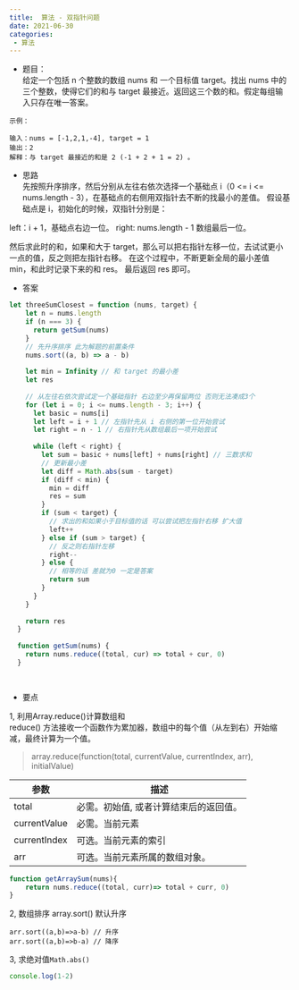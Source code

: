 ```yaml
---
title:  算法 - 双指针问题
date: 2021-06-30
categories: 
 - 算法
---
```

<Boxx type='tip' />


- 题目：   
给定一个包括  n 个整数的数组  nums  和 一个目标值  target。找出  nums  中的三个整数，使得它们的和与  target  最接近。返回这三个数的和。假定每组输入只存在唯一答案。

```
示例：

输入：nums = [-1,2,1,-4], target = 1
输出：2
解释：与 target 最接近的和是 2 (-1 + 2 + 1 = 2) 。
```

- 思路        
先按照升序排序，然后分别从左往右依次选择一个基础点 i（0 <= i <= nums.length - 3），在基础点的右侧用双指针去不断的找最小的差值。
假设基础点是 i，初始化的时候，双指针分别是：

left：i + 1，基础点右边一位。
right: nums.length - 1 数组最后一位。

然后求此时的和，如果和大于 target，那么可以把右指针左移一位，去试试更小一点的值，反之则把左指针右移。
在这个过程中，不断更新全局的最小差值 min，和此时记录下来的和 res。
最后返回 res 即可。

- 答案   
```js
let threeSumClosest = function (nums, target) {
    let n = nums.length
    if (n === 3) {
      return getSum(nums)
    }
    // 先升序排序 此为解题的前置条件
    nums.sort((a, b) => a - b)
  
    let min = Infinity // 和 target 的最小差
    let res
  
    // 从左往右依次尝试定一个基础指针 右边至少再保留两位 否则无法凑成3个
    for (let i = 0; i <= nums.length - 3; i++) {
      let basic = nums[i]
      let left = i + 1 // 左指针先从 i 右侧的第一位开始尝试
      let right = n - 1 // 右指针先从数组最后一项开始尝试
  
      while (left < right) {
        let sum = basic + nums[left] + nums[right] // 三数求和
        // 更新最小差
        let diff = Math.abs(sum - target)
        if (diff < min) {
          min = diff
          res = sum
        }
        if (sum < target) {
          // 求出的和如果小于目标值的话 可以尝试把左指针右移 扩大值
          left++
        } else if (sum > target) {
          // 反之则右指针左移
          right--
        } else {
          // 相等的话 差就为0 一定是答案
          return sum
        }
      }
    }
  
    return res
  }
  
  function getSum(nums) {
    return nums.reduce((total, cur) => total + cur, 0)
  }

  
```

- 要点

1, 利用Array.reduce()计算数组和   
reduce() 方法接收一个函数作为累加器，数组中的每个值（从左到右）开始缩减，最终计算为一个值。
> array.reduce(function(total, currentValue, currentIndex, arr), initialValue) 

|参数|	描述|
|--|--|
|total|	必需。初始值, 或者计算结束后的返回值。|
|currentValue|	必需。当前元素|
|currentIndex |可选。当前元素的索引|
|arr|	可选。当前元素所属的数组对象。|

```js
function getArraySum(nums){
    return nums.reduce((total, curr)=> total + curr, 0)
}
```

2, 数组排序
array.sort() 默认升序
```
arr.sort((a,b)=>a-b) // 升序
arr.sort((a,b)=>b-a) // 降序 
```

3, 求绝对值```Math.abs()```
```js
console.log(1-2)
```